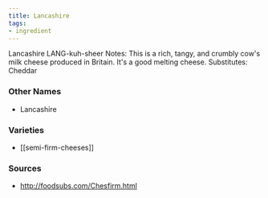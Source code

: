 ```yaml
---
title: Lancashire
tags:
- ingredient
---
```

Lancashire LANG-kuh-sheer Notes: This is a rich, tangy, and crumbly cow's milk cheese produced in Britain. It's a good melting cheese. Substitutes: Cheddar

### Other Names

* Lancashire

### Varieties

* [[semi-firm-cheeses]]

### Sources
* http://foodsubs.com/Chesfirm.html
